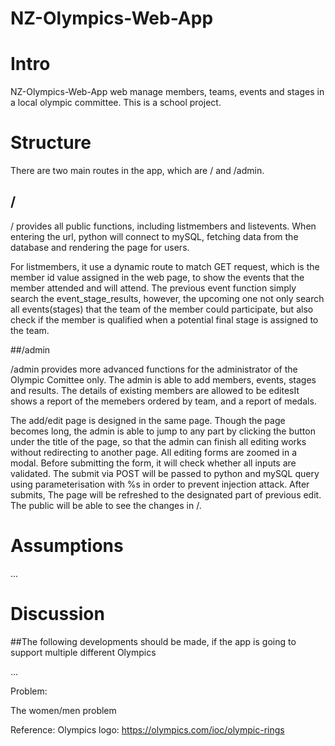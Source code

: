 # NZ-Olympics-Web-App

# Intro
NZ-Olympics-Web-App web manage members, teams, events and stages in a local olympic committee. This is a school project.

# Structure

There are two main routes in the app, which are / and /admin.

## /

/ provides all public functions, including listmembers and listevents. When entering the url, python will connect to mySQL, fetching data from the database and rendering the page for users. 

For listmembers, it use a dynamic route to match GET request, which is the member id value assigned in the web page, to show the events that the member attended and will attend. The previous event function simply search the event_stage_results, however, the upcoming one not only search all events(stages) that the team of the member could participate, but also check if the member is qualified when a potential final stage is assigned to the team.

##/admin

/admin provides more advanced functions for the administrator of the Olympic Comittee only. The admin is able to add members, events, stages and results. The details of existing members are allowed to be editesIt shows a report of the memebers ordered by team, and a report of medals.

The add/edit page is designed in the same page. Though the page becomes long, the admin is able to jump to any part by clicking the button under the title of the page, so that the admin can finish all editing works without redirecting to another page. All editing forms are zoomed in a modal. Before submitting the form, it will check whether all inputs are validated. The submit via POST will be passed to python and mySQL query using parameterisation with %s in order to prevent injection attack. After submits, The page will be refreshed to the designated part of previous edit. The public will be able to see the changes in /.

# Assumptions

...

# Discussion

##The following developments should be made, if the app is going to support multiple different Olympics

...







Problem:

The women/men problem



Reference:
Olympics logo: https://olympics.com/ioc/olympic-rings
